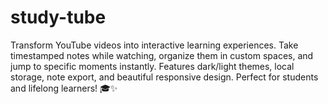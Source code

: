 # study-tube
Transform YouTube videos into interactive learning experiences. Take timestamped notes while watching, organize them in custom spaces, and jump to specific moments instantly. Features dark/light themes, local storage, note export, and beautiful responsive design. Perfect for students and lifelong learners! 🎓✨
